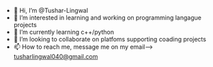 - 👋 Hi, I’m @Tushar-Lingwal
- 👀 I’m interested in learning and working on programming langague projects
- 🌱 I’m currently learning c++/python
- 💞️ I’m looking to collaborate on platfoms supporting coading projects 
- 📫 How to reach me, message me on my email--> tusharlingwal040@gmail.com

